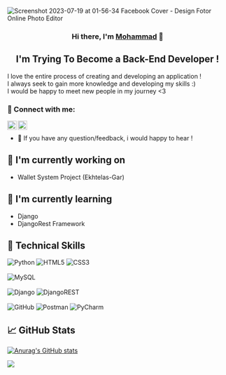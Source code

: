 
![Screenshot 2023-07-19 at 01-56-34 Facebook Cover - Design Fotor Online Photo Editor](https://github.com/DiarTor/DiarTor/assets/77786016/d49424c6-4633-46fe-adfd-8193d5a22c7d)
<h3 align="center">
Hi there, I'm <a href="https://github.com/DiarTor/" target="_blank" rel="noreferrer">Mohammad</a> 👋
</h3>
<h2 align="center">
I'm Trying To Become a Back-End Developer !
</h2> 
<p>I love the entire process of creating and developing an application !
<br>
I always seek to gain more knowledge and developing my skills :)
<br>
I would be happy to meet new people in my journey <3 </p>
  
### 🤝 Connect with me:
<a href="https://instagram.com/diartor"><img align="left" src="https://github.com/dheereshagrwal/colored-icons/blob/master/svg/instagram.svg?short_path=8f6c1fb" alt="DiarTor | Instagram" width="21px"/></a>
<a href="https://www.linkedin.com/in/seyed-muhammad-mousavi-527435237/"><img align="left" src="https://raw.githubusercontent.com/yushi1007/yushi1007/main/images/linkedin.svg" alt="DiarTor | LinkedIn" width="21px"/></a>
</br>
- 💬 If you have any question/feedback, i would happy to hear !
## 🔭 I'm currently working on

- Wallet System Project (Ekhtelas-Gar)
## 🌱 I'm currently learning
- Django
- DjangoRest Framework
## 💼 Technical Skills
![Python](https://img.shields.io/badge/python-3670A0?style=for-the-badge&logo=python&logoColor=ffdd54)
![HTML5](https://img.shields.io/badge/html5-%23E34F26.svg?style=for-the-badge&logo=html5&logoColor=white)
![CSS3](https://img.shields.io/badge/css3-%231572B6.svg?style=for-the-badge&logo=css3&logoColor=white)
<br>
<br>
![MySQL](https://img.shields.io/badge/mysql-%2300f.svg?style=for-the-badge&logo=mysql&logoColor=white)
<br>
<br>
![Django](https://img.shields.io/badge/django-%23092E20.svg?style=for-the-badge&logo=django&logoColor=white)
![DjangoREST](https://img.shields.io/badge/DJANGO-REST-ff1709?style=for-the-badge&logo=django&logoColor=white&color=ff1709&labelColor=gray)
<br>
<br>
![GitHub](https://img.shields.io/badge/github-%23121011.svg?style=for-the-badge&logo=github&logoColor=white)
![Postman](https://img.shields.io/badge/Postman-FF6C37?style=for-the-badge&logo=postman&logoColor=white)
![PyCharm](https://img.shields.io/badge/pycharm-143?style=for-the-badge&logo=pycharm&logoColor=black&color=black&labelColor=green)

## 📈 GitHub Stats
[![Anurag's GitHub stats](https://github-readme-stats.vercel.app/api?username=diartor)](https://github.com/anuraghazra/github-readme-stats)

<a href="https://visitcount.itsvg.in">
  <img src="https://visitcount.itsvg.in/api?id=DiarTor&label=Profile%20Views&color=0&icon=5&pretty=true" />
</a>
